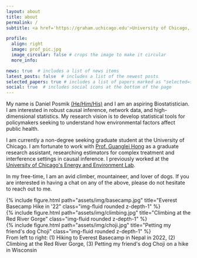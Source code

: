 ```yaml
---
layout: about
title: about
permalink: /
subtitle: <a href='https://graham.uchicago.edu'>University of Chicago, The Graham School</a>.

profile:
  align: right
  image: prof_pic.jpg
  image_circular: false # crops the image to make it circular
  more_info:

news: true  # includes a list of news items
latest_posts: false  # includes a list of the newest posts
selected_papers: true # includes a list of papers marked as "selected={true}"
social: true  # includes social icons at the bottom of the page
---
```


My name is Daniel Posmik [(He/Him/His)](https://inclusion.uchicago.edu/lgbtq-student-life/lgbtq-resources/#collapse4) and I am an aspiring Biostatistician. I am interested in robust causal inference, network data, and high-dimensional statistics. My research vision is to develop statistical tools for policymakers seeking to understand how environmental factors affect public health. 

I am currently a non-degree seeking graduate student at the University of Chicago. I am fortunate to work with [Prof. Guanglei Hong](https://voices.uchicago.edu/ghong/) as a graduate research assistant, researching estimators for complex treatment and interference settings in causal inference. I previously worked at the [University of Chicago's Energy and Environment Lab](https://urbanlabs.uchicago.edu/labs/energy-environment). 

In my free-time, I am an avid climber, mountaineer, and lover of dogs. If you are interested in having a chat on any of the above, please do not hesitate to reach out to me.

<div class="row">
    <div class="col-sm mt-3 mt-md-0">
        {% include figure.html path="assets/img/basecamp.jpg" title="Everest Basecamp Hike in '22" class="img-fluid rounded z-depth-1" %}
    </div>
    <div class="col-sm mt-3 mt-md-0">
        {% include figure.html path="assets/img/climbing.jpg" title="Climbing at the Red River Gorge" class="img-fluid rounded z-depth-1" %}
    </div>
    <div class="col-sm mt-3 mt-md-0">
        {% include figure.html path="assets/img/choji.jpg" title="Petting my friend's dog Choji" class="img-fluid rounded z-depth-1" %}
    </div>
</div>
<div class="caption">
    From left to right: (1) Hiking to Everest Basecamp in Nepal in 2022, (2) Climbing at the Red River Gorge, (3) Petting my friend's dog Choji on a hike in Wisconsin     
</div>
